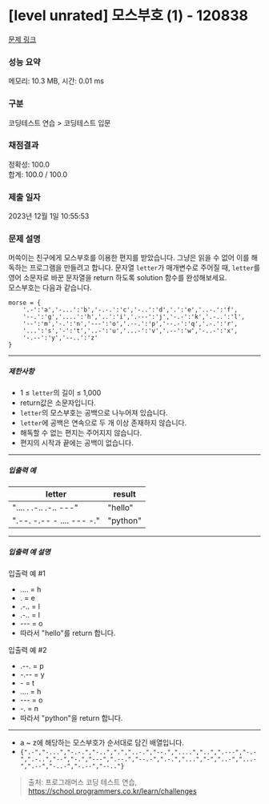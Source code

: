# [level unrated] 모스부호 (1) - 120838 

[문제 링크](https://school.programmers.co.kr/learn/courses/30/lessons/120838) 

### 성능 요약

메모리: 10.3 MB, 시간: 0.01 ms

### 구분

코딩테스트 연습 > 코딩테스트 입문

### 채점결과

정확성: 100.0<br/>합계: 100.0 / 100.0

### 제출 일자

2023년 12월 1일 10:55:53

### 문제 설명

<p>머쓱이는 친구에게 모스부호를 이용한 편지를 받았습니다. 그냥은 읽을 수 없어 이를 해독하는 프로그램을 만들려고 합니다. 문자열 <code>letter</code>가 매개변수로 주어질 때, <code>letter</code>를 영어 소문자로 바꾼 문자열을 return 하도록 solution 함수를 완성해보세요.<br>
모스부호는 다음과 같습니다.</p>
<div class="highlight"><pre class="codehilite"><code>morse = { 
    '.-':'a','-...':'b','-.-.':'c','-..':'d','.':'e','..-.':'f',
    '--.':'g','....':'h','..':'i','.---':'j','-.-':'k','.-..':'l',
    '--':'m','-.':'n','---':'o','.--.':'p','--.-':'q','.-.':'r',
    '...':'s','-':'t','..-':'u','...-':'v','.--':'w','-..-':'x',
    '-.--':'y','--..':'z'
}
</code></pre></div>
<hr>

<h5>제한사항</h5>

<ul>
<li>1 ≤ <code>letter</code>의 길이 ≤ 1,000</li>
<li>return값은 소문자입니다.</li>
<li><code>letter</code>의 모스부호는 공백으로 나누어져 있습니다.</li>
<li><code>letter</code>에 공백은 연속으로 두 개 이상 존재하지 않습니다.</li>
<li>해독할 수 없는 편지는 주어지지 않습니다.</li>
<li>편지의 시작과 끝에는 공백이 없습니다.</li>
</ul>

<hr>

<h5>입출력 예</h5>
<table class="table">
        <thead><tr>
<th>letter</th>
<th>result</th>
</tr>
</thead>
        <tbody><tr>
<td>".... . .-.. .-.. ---"</td>
<td>"hello"</td>
</tr>
<tr>
<td>".--. -.-- - .... --- -."</td>
<td>"python"</td>
</tr>
</tbody>
      </table>
<hr>

<h5>입출력 예 설명</h5>

<p>입출력 예 #1</p>

<ul>
<li>.... = h</li>
<li>. = e</li>
<li>.-.. = l</li>
<li>.-.. = l</li>
<li>--- = o</li>
<li>따라서 "hello"를 return 합니다.</li>
</ul>

<p>입출력 예 #2</p>

<ul>
<li>.--. = p</li>
<li>-.-- = y</li>
<li>- = t</li>
<li>.... = h</li>
<li>--- = o</li>
<li>-. = n</li>
<li>따라서 "python"을 return 합니다.</li>
</ul>

<hr>

<ul>
<li>a ~ z에 해당하는 모스부호가 순서대로 담긴 배열입니다.</li>
<li><code>{".-","-...","-.-.","-..",".","..-.","--.","....","..",".---","-.-",".-..","--","-.","---",".--.","--.-",".-.","...","-","..-","...-",".--","-..-","-.--","--.."}</code></li>
</ul>


> 출처: 프로그래머스 코딩 테스트 연습, https://school.programmers.co.kr/learn/challenges